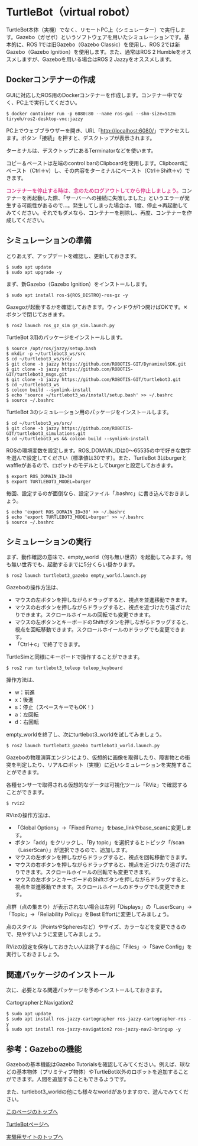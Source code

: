 # TurtleBot（virtual robot）
TurtleBot本体（実機）でなく、リモートPC上（シミュレーター）で実行します。Gazebo（ガゼボ）というソフトウェアを用いたシミュレーションです。基本的に、ROS 1では旧Gazebo（Gazebo Classic）を使用し、ROS 2では新Gazebo（Gazebo Ignition）を使用します。また、通常はROS 2 Humbleをオススメしますが、Gazeboを用いる場合はROS 2 Jazzyをオススメします。

## Dockerコンテナーの作成
GUIに対応したROS用のDockerコンテナーを作成します。コンテナー中でなく、PC上で実行してください。
```
$ docker container run -p 6080:80 --name ros-gui --shm-size=512m tiryoh/ros2-desktop-vnc:jazzy
```

PC上でウェブブラウザーを開き、URL「[http://localhost:6080/](http://localhost:6080/)」でアクセスします。ボタン「接続」を押すと、デスクトップが表示されます。

ターミナルは、デスクトップにあるTerminatorなどを使います。

コピー＆ペーストは左端のcontrol barのClipboardを使用します。Clipboardにペースト（Ctrl＋v）し、その内容をターミナルにペースト（Ctrl＋Shift＋v）できます。

<span style="color: #CC0066;">コンテナーを停止する時は、念のためログアウトしてから停止しましょう。</span>コンテナーを再起動した際、「サーバーへの接続に失敗しました」というエラーが発生する可能性があるので…。発生してしまった場合は、1度、停止→再起動してみてください。それでもダメなら、コンテナーを削除し、再度、コンテナーを作成してください。

## シミュレーションの準備
とりあえず、アップデートを確認し、更新しておきます。
```
$ sudo apt update
$ sudo apt upgrade -y
```

まず、新Gazebo（Gazebo Ignition）をインストールします。
```
$ sudo apt install ros-${ROS_DISTRO}-ros-gz -y
```

Gazegoが起動するかを確認しておきます。ウィンドウが1つ開けばOKです。✕ボタンで閉じておきます。
```
$ ros2 launch ros_gz_sim gz_sim.launch.py
```


TurtleBot 3用のパッケージをインストールします。
```
$ source /opt/ros/jazzy/setup.bash
$ mkdir -p ~/turtlebot3_ws/src
$ cd ~/turtlebot3_ws/src/
$ git clone -b jazzy https://github.com/ROBOTIS-GIT/DynamixelSDK.git
$ git clone -b jazzy https://github.com/ROBOTIS-GIT/turtlebot3_msgs.git
$ git clone -b jazzy https://github.com/ROBOTIS-GIT/turtlebot3.git
$ cd ~/turtlebot3_ws
$ colcon build --symlink-install
$ echo 'source ~/turtlebot3_ws/install/setup.bash' >> ~/.bashrc
$ source ~/.bashrc
```

TurtleBot 3のシミュレーション用のパッケージをインストールします。
```
$ cd ~/turtlebot3_ws/src/
$ git clone -b jazzy https://github.com/ROBOTIS-GIT/turtlebot3_simulations.git
$ cd ~/turtlebot3_ws && colcon build --symlink-install
```

ROSの環境変数を設定します。ROS_DOMAIN_IDは0～65535の中で好きな数字を選んで設定してください（標準値は30です）。また、TurtleBot 3はburgerとwaffleがあるので、ロボットのモデルとしてburgerと設定しておきます。
```
$ export ROS_DOMAIN_ID=30
$ export TURTLEBOT3_MODEL=burger
```

毎回、設定するのが面倒なら、設定ファイル「.bashrc」に書き込んでおきましょう。
```
$ echo 'export ROS_DOMAIN_ID=30' >> ~/.bashrc
$ echo 'export TURTLEBOT3_MODEL=burger' >> ~/.bashrc
$ source ~/.bashrc
```

## シミュレーションの実行
まず、動作確認の意味で、empty_world（何も無い世界）を起動してみます。何も無い世界でも、起動するまでに5分くらい掛かります。
```
$ ros2 launch turtlebot3_gazebo empty_world.launch.py
```

Gazeboの操作方法は、
- マウスの左ボタンを押しながらドラッグすると、視点を並進移動できます。
- マウスの右ボタンを押しながらドラッグすると、視点を近づけたり遠ざけたりできます。スクロールホイールの回転でも変更できます。
- マウスの左ボタンとキーボードのShiftボタンを押しながらドラッグすると、視点を回転移動できます。スクロールホイールのドラッグでも変更できます。
- 「Ctrl＋c」で終了できます。

TurtleSimと同様にキーボードで操作することができます。
```
$ ros2 run turtlebot3_teleop teleop_keyboard
```

操作方法は、
- w：前進
- x：後進
- s：停止（スペースキーでもOK！）
- a：左回転
- d：右回転

empty_worldを終了し、次にturtlebot3_worldを試してみましょう。
```
$ ros2 launch turtlebot3_gazebo turtlebot3_world.launch.py
```

Gazeboの物理演算エンジンにより、仮想的に画像を取得したり、障害物との衝突を判定したり、リアルロボット（実機）に近いシミュレーションを実施することができます。

各種センサーで取得される仮想的なデータは可視化ツール「RViz」で確認することができます。
```
$ rviz2
```

RVizの操作方法は、
- 「Global Options」→「Fixed Frame」をbase_linkやbase_scanに変更します。
- ボタン「add」をクリックし、「By topic」を選択するとトピック「/scan（LaserScan）」が選択できるので、追加します。
- マウスの左ボタンを押しながらドラッグすると、視点を回転移動できます。
- マウスの右ボタンを押しながらドラッグすると、視点を近づけたり遠ざけたりできます。スクロールホイールの回転でも変更できます。
- マウスの左ボタンとキーボードのShiftボタンを押しながらドラッグすると、視点を並進移動できます。スクロールホイールのドラッグでも変更できます。

点群（点の集まり）が表示されない場合は左列「Displays」の「LaserScan」→「Topic」→「Reliability Policy」をBest Effortに変更してみましょう。

点のスタイル（PointsやSpheresなど）やサイズ、カラーなどを変更できるので、見やすいように変更してみましょう。

RVizの設定を保存しておきたい人は終了する前に「Files」→「Save Config」を実行しておきましょう。


## 関連パッケージのインストール
次に、必要となる関連パッケージを予めインストールしておきます。

CartographerとNavigation2
```
$ sudo apt update
$ sudo apt install ros-jazzy-cartographer ros-jazzy-cartographer-ros -y
$ sudo apt install ros-jazzy-navigation2 ros-jazzy-nav2-bringup -y
```


## 参考：Gazeboの機能
Gazeboの基本機能はGazebo Tutorialsを確認してみてください。例えば、球などの基本物体（プリミティブ物体）やTurtleBot以外のロボットを追加することができます。人間を追加することもできるようです。

また、turtlebot3_worldの他にも様々なworldがありますので、遊んでみてください。

[このページのトップへ](#)

[TurtleBotページへ](https://stl-apu.github.io/laboratory_experiments/ros_turtlebot)

[実験用サイトのトップへ](https://stl-apu.github.io/laboratory_experiments/)
